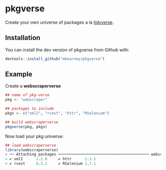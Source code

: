 
<!-- README.md is generated from README.Rmd. Please edit that file -->

# pkgverse

Create your own universe of packages a la
[tidyverse](https://github.com/tidyverse/tidyverse).

## Installation

You can install the dev version of pkgverse from Github with:

``` r
devtools::install_github("mkearney/pkgverse")
```

## Example

Create a **webscraperverse**

``` r
## name of pkg-verse
pkg <- "webscraper"

## packages to include
pkgs <- c("xml2", "rvest", "httr", "RSelenium")

## build webscraperverse
pkgverse(pkg, pkgs)
```

Now load your pkg universe:

``` r
## load webscraperverse
library(webscraperverse)
> ── Attaching packages ───────────────────────────────────────── webscraperverse 0.0.1 ──
> ✔ xml2      1.2.0     ✔ httr      1.3.1
> ✔ rvest     0.3.2     ✔ RSelenium 1.7.1
```

